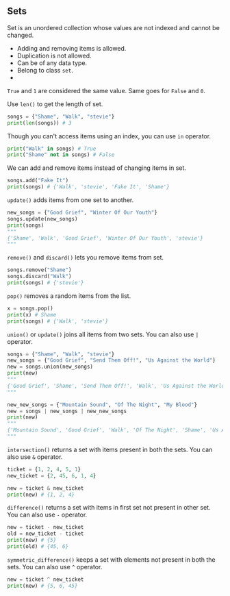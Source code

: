 
## Sets

Set is an unordered collection whose values are not indexed and cannot be changed.

- Adding and removing items is allowed.
- Duplication is not allowed.
- Can be of any data type.
- Belong to class `set`.
- 

`True` and `1` are considered the same value. Same goes for `False` and `0`.

Use `len()` to get the length of set.

```py
songs = {"Shame", "Walk", "stevie"}
print(len(songs)) # 3
```

Though you can't access items using an index, you can use `in` operator.

```py
print("Walk" in songs) # True
print("Shame" not in songs) # False
```

We can add and remove items instead of changing items in set.

```py
songs.add("Fake It")
print(songs) # {'Walk', 'stevie', 'Fake It', 'Shame'}
```

`update()` adds items from one set to another.

```py
new_songs = {"Good Grief", "Winter Of Our Youth"}
songs.update(new_songs)
print(songs)
"""
{'Shame', 'Walk', 'Good Grief', 'Winter Of Our Youth', 'stevie'}
"""
```

`remove()` and `discard()` lets you remove items from set.

```py
songs.remove("Shame")
songs.discard("Walk")
print(songs) # {'stevie'}
```

`pop()` removes a random items from the list.

```py
x = songs.pop()
print(x) # Shame
print(songs) # {'Walk', 'stevie'}
```

`union()` or `update()` joins all items from two sets. You can also use `|` operator.

```py
songs = {"Shame", "Walk", "stevie"}
new_songs = {"Good Grief", "Send Them Off!", "Us Against the World"}
new = songs.union(new_songs)
print(new)
"""
{'Good Grief', 'Shame', 'Send Them Off!', 'Walk', 'Us Against the World', 'stevie'}
"""

new_new_songs = {"Mountain Sound", "Of The Night", "My Blood"}
new = songs | new_songs | new_new_songs
print(new)
"""
{'Mountain Sound', 'Good Grief', 'Walk', 'Of The Night', 'Shame', 'Us Against the World', 'Send Them Off!', 'My Blood', 'stevie'}
"""
```

`intersection()` returns a set with items present in both the sets. You can also use `&` operator.

```py
ticket = {1, 2, 4, 5, 1}
new_ticket = {2, 45, 6, 1, 4}

new = ticket & new_ticket
print(new) # {1, 2, 4}
```

`difference()` returns a set with items in first set not present in other set. You can also use `-` operator.

```py
new = ticket - new_ticket
old = new_ticket - ticket
print(new) # {5}
print(old) # {45, 6}
```

`symmetric_difference()` keeps a set with elements not present in both the sets. You can also use `^` operator.

```py
new = ticket ^ new_ticket
print(new) # {5, 6, 45}
```
